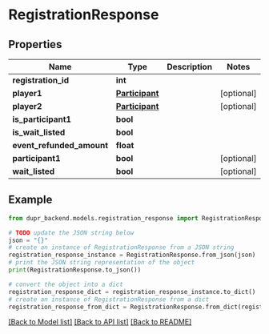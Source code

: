 # RegistrationResponse


## Properties

Name | Type | Description | Notes
------------ | ------------- | ------------- | -------------
**registration_id** | **int** |  | 
**player1** | [**Participant**](Participant.md) |  | [optional] 
**player2** | [**Participant**](Participant.md) |  | [optional] 
**is_participant1** | **bool** |  | 
**is_wait_listed** | **bool** |  | 
**event_refunded_amount** | **float** |  | 
**participant1** | **bool** |  | [optional] 
**wait_listed** | **bool** |  | [optional] 

## Example

```python
from dupr_backend.models.registration_response import RegistrationResponse

# TODO update the JSON string below
json = "{}"
# create an instance of RegistrationResponse from a JSON string
registration_response_instance = RegistrationResponse.from_json(json)
# print the JSON string representation of the object
print(RegistrationResponse.to_json())

# convert the object into a dict
registration_response_dict = registration_response_instance.to_dict()
# create an instance of RegistrationResponse from a dict
registration_response_from_dict = RegistrationResponse.from_dict(registration_response_dict)
```
[[Back to Model list]](../README.md#documentation-for-models) [[Back to API list]](../README.md#documentation-for-api-endpoints) [[Back to README]](../README.md)


